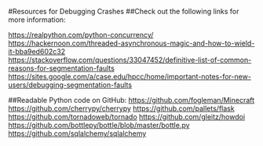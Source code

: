 #Resources for Debugging Crashes
##Check out the following links for more information:

https://realpython.com/python-concurrency/
https://hackernoon.com/threaded-asynchronous-magic-and-how-to-wield-it-bba9ed602c32
https://stackoverflow.com/questions/33047452/definitive-list-of-common-reasons-for-segmentation-faults
https://sites.google.com/a/case.edu/hpcc/home/important-notes-for-new-users/debugging-segmentation-faults

##Readable Python code on GitHub:
https://github.com/fogleman/Minecraft
https://github.com/cherrypy/cherrypy
https://github.com/pallets/flask
https://github.com/tornadoweb/tornado
https://github.com/gleitz/howdoi
https://github.com/bottlepy/bottle/blob/master/bottle.py
https://github.com/sqlalchemy/sqlalchemy

